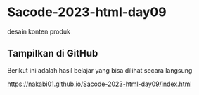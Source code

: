 # Sacode-2023-html-day09
desain konten produk 


## Tampilkan di GitHub

Berikut ini adalah hasil belajar yang bisa dilihat secara langsung

https://nakabi01.github.io/Sacode-2023-html-day09/index.html

